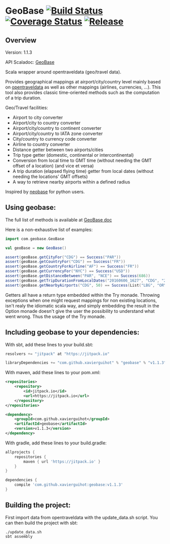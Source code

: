 
# GeoBase [![Build Status](https://travis-ci.org/xavierguihot/geobase.svg?branch=master)](https://travis-ci.org/xavierguihot/geobase) [![Coverage Status](https://coveralls.io/repos/github/xavierguihot/geobase/badge.svg?branch=master)](https://coveralls.io/github/xavierguihot/geobase?branch=master) [![Release](https://jitpack.io/v/xavierguihot/geobase.svg)](https://jitpack.io/#xavierguihot/geobase)


## Overview


Version: 1.1.3

API Scaladoc: [GeoBase](http://xavierguihot.com/geobase/#com.geobase.GeoBase)

Scala wrapper around opentraveldata (geo/travel data).

Provides geographical mappings at airport/city/country level mainly based on
[opentraveldata](https://github.com/opentraveldata/opentraveldata) as well as
other mappings (airlines, currencies, ...). This tool also provides classic
time-oriented methods such as the computation of a trip duration.

Geo/Travel facilities:

* Airport to city converter
* Airport/city to country converter
* Airport/city/country to continent converter
* Airport/city/country to IATA zone converter
* City/country to currency code converter
* Airline to country converter
* Distance getter between two airports/cities
* Trip type getter (domestic, continental or intercontinental)
* Conversion from local time to GMT time (without needing the GMT offset of a location) (and vice et versa)
* A trip duration (elapsed flying time) getter from local dates (without needing the locations' GMT offsets)
* A way to retrieve nearby airports within a defined radius

Inspired by [neobase](https://github.com/alexprengere/neobase) for python users.


## Using geobase:


The full list of methods is available at
[GeoBase doc](http://xavierguihot.com/geobase/#com.geobase.GeoBase)

Here is a non-exhaustive list of examples:

```scala
import com.geobase.GeoBase

val geoBase = new GeoBase()

assert(geoBase.getCityFor("CDG") == Success("PAR"))
assert(geoBase.getCountryFor("CDG") == Success("FR"))
assert(geoBase.getCountryForAirline("AF") == Success("FR"))
assert(geoBase.getCurrencyFor("NYC") == Success("USD"))
assert(geoBase.getDistanceBetween("PAR", "NCE") == Success(686))
assert(geoBase.getTripDurationFromLocalDates("20160606_1627", "CDG", "20160606_1757", "JFK") == Success(7.5d))
assert(geoBase.getNearbyAirports("CDG", 50) == Success(List("LBG", "ORY", "VIY", "POX")))
```

Getters all have a return type embedded within the Try monade. Throwing
exceptions when one might request mappings for non existing locations, isn't
realy the idiomatic scala way, and simply embedding the result in the Option
monade doesn't give the user the possibility to understand what went wrong.
Thus the usage of the Try monade.


## Including geobase to your dependencies:


With sbt, add these lines to your build.sbt:

```scala
resolvers += "jitpack" at "https://jitpack.io"

libraryDependencies += "com.github.xavierguihot" % "geobase" % "v1.1.3"
```

With maven, add these lines to your pom.xml:

```xml
<repositories>
	<repository>
		<id>jitpack.io</id>
		<url>https://jitpack.io</url>
	</repository>
</repositories>

<dependency>
	<groupId>com.github.xavierguihot</groupId>
	<artifactId>geobase</artifactId>
	<version>v1.1.3</version>
</dependency>
```

With gradle, add these lines to your build.gradle:

```groovy
allprojects {
	repositories {
		maven { url 'https://jitpack.io' }
	}
}

dependencies {
	compile 'com.github.xavierguihot:geobase:v1.1.3'
}
```


## Building the project:


First import data from opentraveldata with the update_data.sh script. You can
then build the project with sbt:

	./update_data.sh
	sbt assembly

